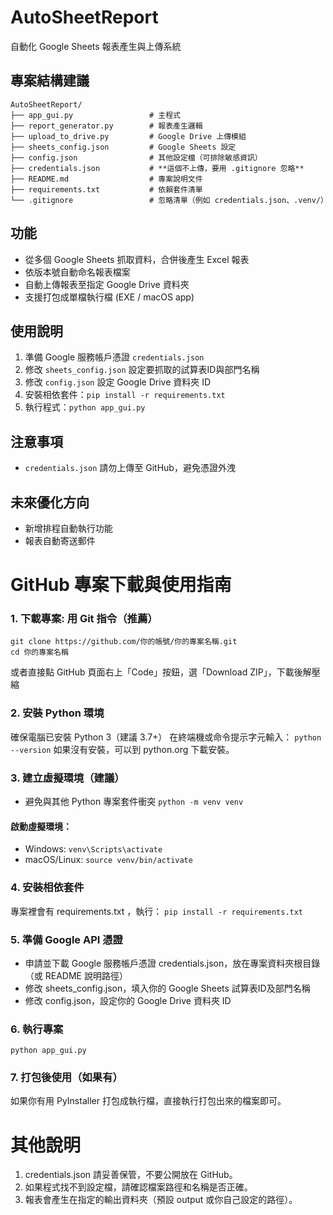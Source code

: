 # AutoSheetReport
自動化 Google Sheets 報表產生與上傳系統

## 專案結構建議
```
AutoSheetReport/
├── app_gui.py                 # 主程式
├── report_generator.py        # 報表產生邏輯
├── upload_to_drive.py         # Google Drive 上傳模組
├── sheets_config.json         # Google Sheets 設定
├── config.json                # 其他設定檔（可排除敏感資訊）
├── credentials.json           # **這個不上傳，要用 .gitignore 忽略**
├── README.md                  # 專案說明文件
├── requirements.txt           # 依賴套件清單
└── .gitignore                 # 忽略清單（例如 credentials.json、.venv/）
```

## 功能
- 從多個 Google Sheets 抓取資料，合併後產生 Excel 報表
- 依版本號自動命名報表檔案
- 自動上傳報表至指定 Google Drive 資料夾
- 支援打包成單檔執行檔 (EXE / macOS app)

## 使用說明
1. 準備 Google 服務帳戶憑證 `credentials.json`
2. 修改 `sheets_config.json` 設定要抓取的試算表ID與部門名稱
3. 修改 `config.json` 設定 Google Drive 資料夾 ID
4. 安裝相依套件：`pip install -r requirements.txt`
5. 執行程式：`python app_gui.py`

## 注意事項
- `credentials.json` 請勿上傳至 GitHub，避免憑證外洩

## 未來優化方向
- 新增排程自動執行功能
- 報表自動寄送郵件

# GitHub 專案下載與使用指南
### 1. 下載專案: 用 Git 指令（推薦）
  ```
  git clone https://github.com/你的帳號/你的專案名稱.git
  cd 你的專案名稱
  ```
  或者直接點 GitHub 頁面右上「Code」按鈕，選「Download ZIP」，下載後解壓縮


### 2. 安裝 Python 環境
  確保電腦已安裝 Python 3（建議 3.7+）
  在終端機或命令提示字元輸入：
  ```python --version```
  如果沒有安裝，可以到 python.org 下載安裝。

### 3. 建立虛擬環境（建議）
*   避免與其他 Python 專案套件衝突 ```python -m venv venv```

#### 啟動虛擬環境： 
  * Windows: `venv\Scripts\activate`
  * macOS/Linux: `source venv/bin/activate`

### 4. 安裝相依套件
  專案裡會有 requirements.txt ，執行：
  `pip install -r requirements.txt`

### 5. 準備 Google API 憑證
* 申請並下載 Google 服務帳戶憑證 credentials.json，放在專案資料夾根目錄（或 README 說明路徑）
* 修改 sheets_config.json，填入你的 Google Sheets 試算表ID及部門名稱
* 修改 config.json，設定你的 Google Drive 資料夾 ID

### 6. 執行專案
`python app_gui.py`

### 7. 打包後使用（如果有）
如果你有用 PyInstaller 打包成執行檔，直接執行打包出來的檔案即可。

# 其他說明
1. credentials.json 請妥善保管，不要公開放在 GitHub。
2. 如果程式找不到設定檔，請確認檔案路徑和名稱是否正確。
3. 報表會產生在指定的輸出資料夾（預設 output 或你自己設定的路徑）。

